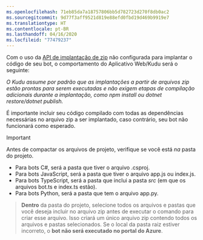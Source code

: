 ```yaml
---
ms.openlocfilehash: 71eb85da7a18757806bb5d782723d270f8db0ac2
ms.sourcegitcommit: 9d77f3aff9521d819e88efd0fbd19d469b9919e7
ms.translationtype: HT
ms.contentlocale: pt-BR
ms.lasthandoff: 04/16/2020
ms.locfileid: "77479237"
---
```

Com o uso da [API de implantação de zip](https://github.com/projectkudu/kudu/wiki/Deploying-from-a-zip-file-or-url) não configurada para implantar o código de seu bot, o comportamento do Aplicativo Web/Kudu será o seguinte:

_O Kudu assume por padrão que as implantações a partir de arquivos zip estão prontas para serem executadas e não exigem etapas de compilação adicionais durante a implantação, como npm install ou dotnet restore/dotnet publish._

É importante incluir seu código compilado com todas as dependências necessárias no arquivo zip a ser implantado, caso contrário, seu bot não funcionará como esperado.

> [!IMPORTANT]
> Antes de compactar os arquivos de projeto, verifique se você está _na_ pasta do projeto.
> - Para bots C#, será a pasta que tiver o arquivo .csproj.
> - Para bots JavaScript, será a pasta que tiver o arquivo app.js ou index.js.
> - Para bots TypeScript, será a pasta que inclui a pasta _src_ (em que os arquivos bot.ts e index.ts estão).
> - Para bots Python, será a pasta que tem o arquivo app.py.

>**Dentro** da pasta do projeto, selecione todos os arquivos e pastas que você deseja incluir no arquivo zip antes de executar o comando para criar esse arquivo. Isso criará um único arquivo zip contendo todos os arquivos e pastas selecionados.
> Se o local da pasta raiz estiver incorreto, o **bot não será executado no portal do Azure**.
